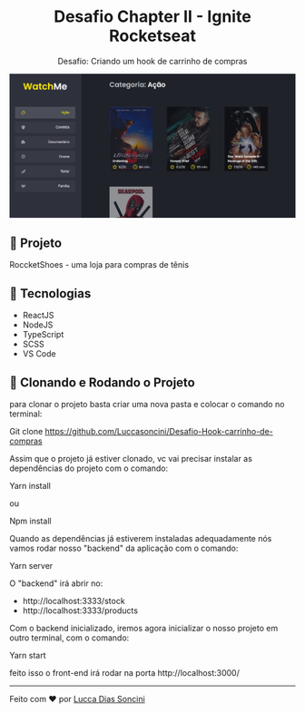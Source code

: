 <h1 align="center">
	Desafio Chapter II - Ignite Rocketseat
</h1>

<p align="center">Desafio: Criando um hook de carrinho de compras</p>

<p align="center">
		<img alt="License" src="https://github.com/Luccasoncini/Desafio-Componentizando-a-aplica-o/blob/main/src/desafio2ignite.jpg">
</p>

## 🚀 Projeto

RoccketShoes - uma loja para compras de tênis

## 🔧 Tecnologias

- ReactJS
- NodeJS
- TypeScript
- SCSS
- VS Code

## 🚀 Clonando e Rodando o Projeto

para clonar o projeto basta criar uma nova pasta e colocar o comando no terminal:

Git clone https://github.com/Luccasoncini/Desafio-Hook-carrinho-de-compras

Assim que o projeto já estiver clonado, vc vai precisar instalar as dependências do projeto com o comando:

Yarn install

ou 

Npm install

Quando as dependências já estiverem instaladas adequadamente nós vamos rodar nosso "backend" da aplicação com o comando:

Yarn server

O "backend" irá abrir no:
   - http://localhost:3333/stock
   - http://localhost:3333/products

Com o backend inicializado, iremos agora inicializar o nosso projeto em outro terminal, com o comando:

Yarn start

feito isso o front-end irá rodar na porta http://localhost:3000/

---

Feito com ♥ por <a href="https://luccadiassoncini.vercel.app/">Lucca Dias Soncini</a>
